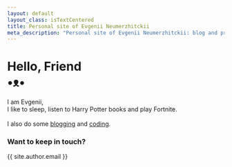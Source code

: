 ```yaml
---
layout: default
layout_class: isTextCentered
title: Personal site of Evgenii Neumerzhitckii
meta_description: "Personal site of Evgenii Neumerzhitckii: blog and projects."
---
```


<h1>
  Hello, Friend
  <br>
  •ᴥ•
</h1>

I am Evgenii,<br>I like to sleep, listen to Harry Potter books and play Fortnite.<br><br>I also do some [blogging](/blog/) and [coding](/projects/).

### Want to keep in touch?

{{ site.author.email }}

<br>
